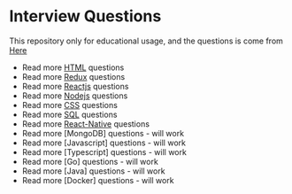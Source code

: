 # Interview Questions

This repository only for educational usage, and the questions is come from
<a href="https://www.fullstack.cafe/interview-questions/">Here</a>

- Read more [HTML](./questions/html.md) questions
- Read more [Redux](./questions/redux.md) questions
- Read more [Reactjs](./questions/reactjs.md) questions
- Read more [Nodejs](./questions/nodejs.md) questions
- Read more [CSS](./questions/css.md) questions
- Read more [SQL](./questions/sql.md) questions
- Read more [React-Native](./questions/react-native.md) questions
- Read more [MongoDB] questions - will work
- Read more [Javascript] questions - will work
- Read more [Typescript] questions - will work
- Read more [Go] questions - will work
- Read more [Java] questions - will work
- Read more [Docker] questions - will work

